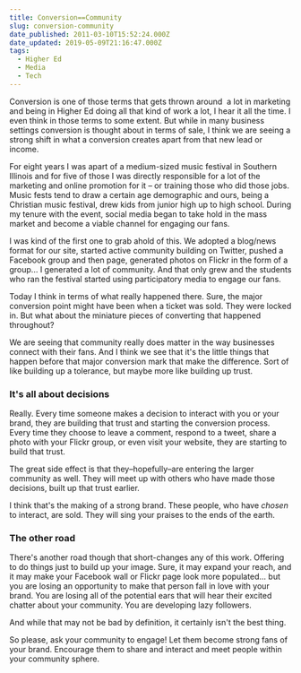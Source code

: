 ```yaml
---
title: Conversion==Community
slug: conversion-community
date_published: 2011-03-10T15:52:24.000Z
date_updated: 2019-05-09T21:16:47.000Z
tags:
  - Higher Ed
  - Media
  - Tech
---
```


Conversion is one of those terms that gets thrown around  a lot in marketing and being in Higher Ed doing all that kind of work a lot, I hear it all the time. I even think in those terms to some extent. But while in many business settings conversion is thought about in terms of sale, I think we are seeing a strong shift in what a conversion creates apart from that new lead or income.

For eight years I was apart of a medium-sized music festival in Southern Illinois and for five of those I was directly responsible for a lot of the marketing and online promotion for it – or training those who did those jobs. Music fests tend to draw a certain age demographic and ours, being a Christian music festival, drew kids from junior high up to high school. During my tenure with the event, social media began to take hold in the mass market and become a viable channel for engaging our fans.

I was kind of the first one to grab ahold of this. We adopted a blog/news format for our site, started active community building on Twitter, pushed a Facebook group and then page, generated photos on Flickr in the form of a group... I generated a lot of community. And that only grew and the students who ran the festival started using participatory media to engage our fans.

Today I think in terms of what really happened there. Sure, the major conversion point might have been when a ticket was sold. They were locked in. But what about the miniature pieces of converting that happened throughout?

We are seeing that community really does matter in the way businesses connect with their fans. And I think we see that it's the little things that happen before that major conversion mark that make the difference. Sort of like building up a tolerance, but maybe more like building up trust.

### It's all about decisions

Really. Every time someone makes a decision to interact with you or your brand, they are building that trust and starting the conversion process. Every time they choose to leave a comment, respond to a tweet, share a photo with your Flickr group, or even visit your website, they are starting to build that trust.

The great side effect is that they–hopefully–are entering the larger community as well. They will meet up with others who have made those decisions, built up that trust earlier.

I think that's the making of a strong brand. These people, who have *chosen* to interact, are sold. They will sing your praises to the ends of the earth.

### The other road

There's another road though that short-changes any of this work. Offering to do things just to build up your image. Sure, it may expand your reach, and it may make your Facebook wall or Flickr page look more populated... but you are losing an opportunity to make that person fall in love with your brand. You are losing all of the potential ears that will hear their excited chatter about your community. You are developing lazy followers.

And while that may not be bad by definition, it certainly isn't the best thing.

So please, ask your community to engage! Let them become strong fans of your brand. Encourage them to share and interact and meet people within your community sphere.
